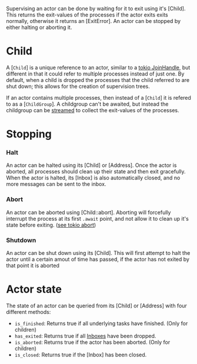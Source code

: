 
Supervising an actor can be done by waiting for it to exit using it's [Child]. This returns the exit-values of the processes if the actor exits exits normally, otherwise it returns an [ExitError]. An actor can be stopped by either halting or aborting it.

# Child
A [`Child`] is a unique reference to an actor, similar to a [tokio JoinHandle](tokio::task::JoinHandle), but different in that it could refer to multiple processes instead of just one. By default, when a child is dropped the processes that the child referred to are shut down; this allows for the creation of supervision trees.

If an actor contains multiple processes, then instead of a [`Child`] it is refered to as a [`ChildGroup`]. A childgroup can't be awaited, but instead the childgroup can be [streamed](futures::Stream) to collect the exit-values of the processes.

# Stopping

### Halt
An actor can be halted using its [Child] or [Address]. Once the actor is aborted, all processes should clean up their state and then exit gracefully. When the actor is halted, its [Inbox] is also automatically closed, and no more messages can be sent to the inbox.

### Abort
An actor can be aborted using [Child::abort]. Aborting will forcefully interrupt the process at its first `.await` point, and not allow it to clean up it's state before exiting. ([see tokio abort](tokio::task::JoinHandle::abort))

### Shutdown
An actor can be shut down using its [Child]. This will first attempt to halt the actor until a certain amout of time has passed, if the actor has not exited by that point it is aborted

# Actor state
The state of an actor can be queried from its [Child] or [Address] with four different methods:
- `is_finished`: Returns true if all underlying tasks have finished. (Only for children)
- `has_exited`: Returns true if all [Inboxes](Inbox) have been dropped.
- `is_aborted`: Returns true if the actor has been aborted. (Only for children)
- `is_closed`: Returns true if the [Inbox] has been closed.


